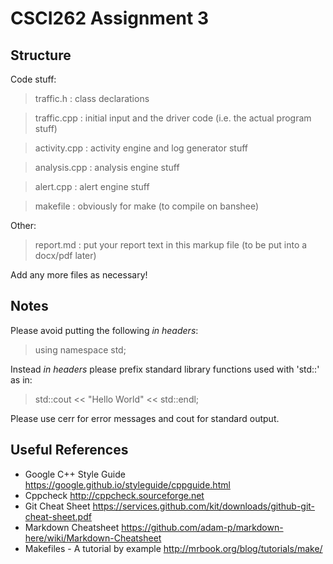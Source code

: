 # CSCI262 Assignment 3

## Structure

Code stuff:

>traffic.h    : class declarations

>traffic.cpp  : initial input and the driver code (i.e. the actual program stuff)

>activity.cpp : activity engine and log generator stuff

>analysis.cpp : analysis engine stuff

>alert.cpp    : alert engine stuff

>makefile     : obviously for make (to compile on banshee)

Other:

>report.md    : put your report text in this markup file (to be put into a docx/pdf later)

Add any more files as necessary!

## Notes

Please avoid putting the following *in headers*:

>using namespace std;

Instead *in headers* please prefix standard library functions used with 'std::' as in:

>std::cout << "Hello World" << std::endl;

Please use cerr for error messages and cout for standard output.

## Useful References

* Google C++ Style Guide https://google.github.io/styleguide/cppguide.html
* Cppcheck http://cppcheck.sourceforge.net
* Git Cheat Sheet https://services.github.com/kit/downloads/github-git-cheat-sheet.pdf
* Markdown Cheatsheet https://github.com/adam-p/markdown-here/wiki/Markdown-Cheatsheet
* Makefiles - A tutorial by example http://mrbook.org/blog/tutorials/make/

